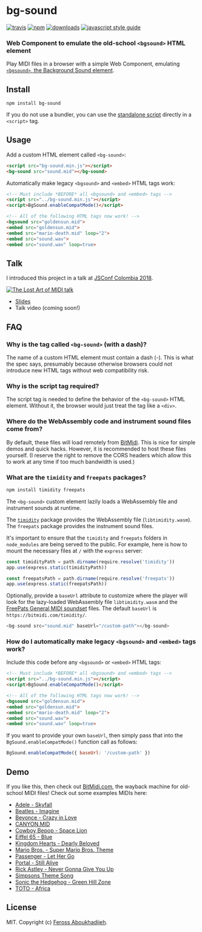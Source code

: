 # bg-sound

[![travis][travis-image]][travis-url] [![npm][npm-image]][npm-url] [![downloads][downloads-image]][downloads-url] [![javascript style guide][standard-image]][standard-url]

[travis-image]: https://img.shields.io/travis/feross/bg-sound/master.svg
[travis-url]: https://travis-ci.org/feross/bg-sound
[npm-image]: https://img.shields.io/npm/v/bg-sound.svg
[npm-url]: https://npmjs.org/package/bg-sound
[downloads-image]: https://img.shields.io/npm/dm/bg-sound.svg
[downloads-url]: https://npmjs.org/package/bg-sound
[standard-image]: https://img.shields.io/badge/code_style-standard-brightgreen.svg
[standard-url]: https://standardjs.com

### Web Component to emulate the old-school `<bgsound>` HTML element

Play MIDI files in a browser with a simple Web Component, emulating
[`<bgsound>`, the Background Sound element](https://developer.mozilla.org/en-US/docs/Web/HTML/Element/bgsound).

## Install

```
npm install bg-sound
```

If you do not use a bundler, you can use the [standalone script](https://bundle.run/bg-sound) directly in a `<script>` tag.

## Usage

Add a custom HTML element called `<bg-sound>`:

```html
<script src="bg-sound.min.js"></script>
<bg-sound src="sound.mid"></bg-sound>
```

Automatically make legacy `<bgsound>` and `<embed>` HTML tags work:

```html
<!-- Must include *BEFORE* all <bgsound> and <embed> tags -->
<script src="../bg-sound.min.js"></script>
<script>BgSound.enableCompatMode()</script>

<!-- All of the following HTML tags now work! -->
<bgsound src="goldensun.mid">
<embed src="goldensun.mid">
<embed src="mario-death.mid" loop="2">
<embed src="sound.wav">
<embed src="sound.wav" loop=true>
```

## Talk

I introduced this project in a talk at [JSConf Colombia 2018](https://jsconf.co/).

[![The Lost Art of MIDI talk](img/slide.png)](https://speakerdeck.com/feross/the-lost-art-of-midi-bringing-back-to-the-web)

- [Slides](https://speakerdeck.com/feross/the-lost-art-of-midi-bringing-back-to-the-web)
- Talk video (coming soon!)

## FAQ

### Why is the tag called `<bg-sound>` (with a dash)?

The name of a custom HTML element must contain a dash (-). This is what the spec says, presumably because otherwise browsers could not introduce new HTML tags without web compatibility risk.

### Why is the script tag required?

The script tag is needed to define the behavior of the `<bg-sound>` HTML element. Without it, the browser would just treat the tag like a `<div>`.

### Where do the WebAssembly code and instrument sound files come from?

By default, these files will load remotely from [BitMidi](https://bitmidi.com). This is nice for simple demos and quick hacks. However, it is recommended to host these files yourself. (I reserve the right to remove the CORS headers which allow this to work at any time if too much bandwidth is used.)

### What are the `timidity` and `freepats` packages?

```bash
npm install timidity freepats
```

The `<bg-sound>` custom element lazily loads a WebAssembly file and instrument
sounds at runtime.

The [`timidity`](https://github.com/feross/timidity) package provides the WebAssembly file (`libtimidity.wasm`). The
`freepats` package provides the instrument sound files.

It's important to ensure that the `timidity` and `freepats` folders in
`node_modules` are being served to the public. For example, here is how to mount
the necessary files at `/` with the `express` server:

```js
const timidityPath = path.dirname(require.resolve('timidity'))
app.use(express.static(timidityPath))

const freepatsPath = path.dirname(require.resolve('freepats'))
app.use(express.static(freepatsPath))
```

Optionally, provide a `baseUrl` attribute to customize where the player will
look for the lazy-loaded WebAssembly file `libtimidity.wasm` and the
[FreePats General MIDI soundset](https://www.npmjs.com/package/freepats) files.
The default `baseUrl` is `https://bitmidi.com/timidity/`.

```js
<bg-sound src="sound.mid" baseUrl="/custom-path"></bg-sound>
```

### How do I automatically make legacy `<bgsound>` and `<embed>` tags work?

Include this code before any `<bgsound>` or `<embed>` HTML tags:

```html
<!-- Must include *BEFORE* all <bgsound> and <embed> tags -->
<script src="../bg-sound.min.js"></script>
<script>BgSound.enableCompatMode()</script>

<!-- All of the following HTML tags now work! -->
<bgsound src="goldensun.mid">
<embed src="goldensun.mid">
<embed src="mario-death.mid" loop="2">
<embed src="sound.wav">
<embed src="sound.wav" loop=true>
```

If you want to provide your own `baseUrl`, then simply pass that into the `BgSound.enableCompatMode()` function call as follows:

```js
BgSound.enableCompatMode({ baseUrl: '/custom-path' })
````

## Demo

If you like this, then check out [BitMidi.com](https://bitmidi.com), the wayback machine for old-school MIDI files! Check out some examples MIDIs here:

- [Adele - Skyfall](https://bitmidi.com/adele-skyfall-mid)
- [Beatles - Imagine](https://bitmidi.com/beatles-imagine-mid)
- [Beyonce - Crazy in Love](https://bitmidi.com/beyonce-crazy-in-love-mid)
- [CANYON.MID](https://bitmidi.com/canyon-mid)
- [Cowboy Bepop - Space Lion](https://bitmidi.com/cowboy-bepop-space-lion-mid)
- [Eiffel 65 - Blue](https://bitmidi.com/dj-ali-eiffel-blue-mid)
- [Kingdom Hearts - Dearly Beloved](https://bitmidi.com/kingdom-hearts-dearly-beloved-mid)
- [Mario Bros. - Super Mario Bros. Theme](https://bitmidi.com/mario-bros-super-mario-bros-theme-mid)
- [Passenger - Let Her Go](https://bitmidi.com/passenger-let_her_go-mid)
- [Portal - Still Alive](https://bitmidi.com/portal-still-alive-mid)
- [Rick Astley - Never Gonna Give You Up](https://bitmidi.com/r-astley-never-gonna-give-you-up-k-mid)
- [Simpsons Theme Song](https://bitmidi.com/simpsons-mid)
- [Sonic the Hedgehog - Green Hill Zone](https://bitmidi.com/sonic-the-hedgehog-green-hill-zone-mid)
- [TOTO - Africa](https://bitmidi.com/toto-africa-k-mid)

## License

MIT. Copyright (c) [Feross Aboukhadijeh](https://feross.org).
